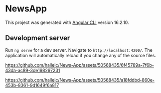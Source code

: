 # NewsApp

This project was generated with [Angular CLI](https://github.com/angular/angular-cli) version 16.2.10.

## Development server

Run `ng serve` for a dev server. Navigate to `http://localhost:4200/`. The application will automatically reload if you change any of the source files.



https://github.com/hallelc/News-App/assets/50568435/6f45789a-7f6b-43da-ac89-3de198297231




https://github.com/hallelc/News-App/assets/50568435/a18fddbd-860e-453b-8361-9d1649f6a817

